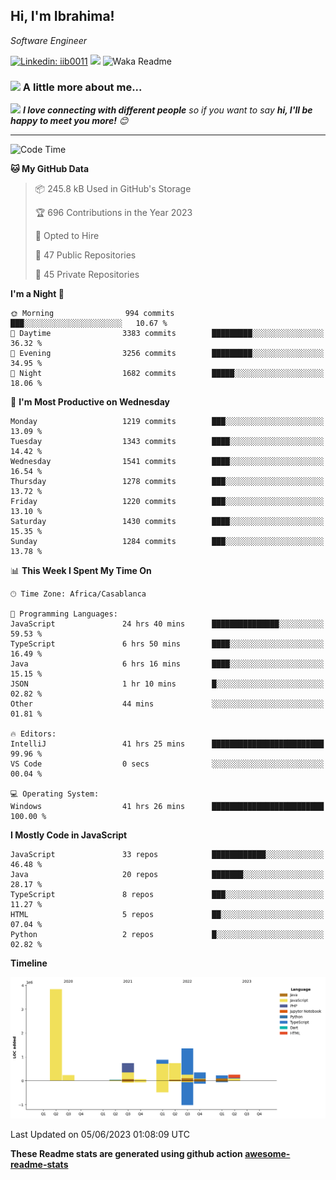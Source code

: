<h2>Hi, I'm Ibrahima! </h2>
<p><em>Software Engineer 
</em></p>


[![Linkedin: iib0011](https://img.shields.io/badge/-iib0011-blue?style=flat-square&logo=Linkedin&logoColor=white&link=https://www.linkedin.com/in/iib0011/)](https://www.linkedin.com/in/iib0011/)
![](https://visitor-badge.glitch.me/badge?page_id=iib0011)
![Waka Readme](https://github.com/iib0011/iib0011/workflows/Waka%20Readme/badge.svg)


### <img src="https://media.giphy.com/media/VgCDAzcKvsR6OM0uWg/giphy.gif" width="50"> A little more about me...  


<img src="https://media.giphy.com/media/LnQjpWaON8nhr21vNW/giphy.gif" width="60"> <em><b>I love connecting with different people</b> so if you want to say <b>hi, I'll be happy to meet you more!</b> 😊</em>

---
<!--START_SECTION:waka-->
![Code Time](http://img.shields.io/badge/Code%20Time-2%2C165%20hrs%201%20min-blue)

**🐱 My GitHub Data** 

> 📦 245.8 kB Used in GitHub's Storage 
 > 
> 🏆 696 Contributions in the Year 2023
 > 
> 💼 Opted to Hire
 > 
> 📜 47 Public Repositories 
 > 
> 🔑 45 Private Repositories 
 > 
**I'm a Night 🦉** 

```text
🌞 Morning                994 commits         ███░░░░░░░░░░░░░░░░░░░░░░   10.67 % 
🌆 Daytime                3383 commits        █████████░░░░░░░░░░░░░░░░   36.32 % 
🌃 Evening                3256 commits        █████████░░░░░░░░░░░░░░░░   34.95 % 
🌙 Night                  1682 commits        █████░░░░░░░░░░░░░░░░░░░░   18.06 % 
```
📅 **I'm Most Productive on Wednesday** 

```text
Monday                   1219 commits        ███░░░░░░░░░░░░░░░░░░░░░░   13.09 % 
Tuesday                  1343 commits        ████░░░░░░░░░░░░░░░░░░░░░   14.42 % 
Wednesday                1541 commits        ████░░░░░░░░░░░░░░░░░░░░░   16.54 % 
Thursday                 1278 commits        ███░░░░░░░░░░░░░░░░░░░░░░   13.72 % 
Friday                   1220 commits        ███░░░░░░░░░░░░░░░░░░░░░░   13.10 % 
Saturday                 1430 commits        ████░░░░░░░░░░░░░░░░░░░░░   15.35 % 
Sunday                   1284 commits        ███░░░░░░░░░░░░░░░░░░░░░░   13.78 % 
```


📊 **This Week I Spent My Time On** 

```text
🕑︎ Time Zone: Africa/Casablanca

💬 Programming Languages: 
JavaScript               24 hrs 40 mins      ███████████████░░░░░░░░░░   59.53 % 
TypeScript               6 hrs 50 mins       ████░░░░░░░░░░░░░░░░░░░░░   16.49 % 
Java                     6 hrs 16 mins       ████░░░░░░░░░░░░░░░░░░░░░   15.15 % 
JSON                     1 hr 10 mins        █░░░░░░░░░░░░░░░░░░░░░░░░   02.82 % 
Other                    44 mins             ░░░░░░░░░░░░░░░░░░░░░░░░░   01.81 % 

🔥 Editors: 
IntelliJ                 41 hrs 25 mins      █████████████████████████   99.96 % 
VS Code                  0 secs              ░░░░░░░░░░░░░░░░░░░░░░░░░   00.04 % 

💻 Operating System: 
Windows                  41 hrs 26 mins      █████████████████████████   100.00 % 
```

**I Mostly Code in JavaScript** 

```text
JavaScript               33 repos            ████████████░░░░░░░░░░░░░   46.48 % 
Java                     20 repos            ███████░░░░░░░░░░░░░░░░░░   28.17 % 
TypeScript               8 repos             ███░░░░░░░░░░░░░░░░░░░░░░   11.27 % 
HTML                     5 repos             ██░░░░░░░░░░░░░░░░░░░░░░░   07.04 % 
Python                   2 repos             █░░░░░░░░░░░░░░░░░░░░░░░░   02.82 % 
```



**Timeline**

![Lines of Code chart](https://raw.githubusercontent.com/iib0011/iib0011/master/assets/bar_graph.png)


 Last Updated on 05/06/2023 01:08:09 UTC
<!--END_SECTION:waka-->

**These Readme stats are generated using github action [awesome-readme-stats](https://github.com/iib0011/waka-readme-stats)**
